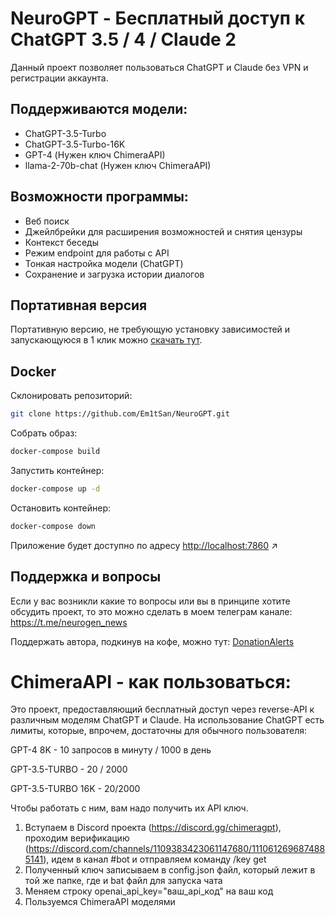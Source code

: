 # NeuroGPT - Бесплатный доступ к ChatGPT 3.5 / 4 / Claude 2

Данный проект позволяет пользоваться ChatGPT и Claude без VPN и регистрации аккаунта. 

## Поддерживаются модели:

- ChatGPT-3.5-Turbo
- ChatGPT-3.5-Turbo-16K
- GPT-4 (Нужен ключ ChimeraAPI)
- llama-2-70b-chat (Нужен ключ ChimeraAPI)

## Возможности программы:

- Веб поиск
- Джейлбрейки для расширения возможностей и снятия цензуры
- Контекст беседы
- Режим endpoint для работы с API
- Тонкая настройка модели (ChatGPT)
- Сохранение и загрузка истории диалогов

## Портативная версия

Портативную версию, не требующую установку зависимостей и запускающуюся в 1 клик можно [скачать тут](https://github.com/Em1tSan/NeuroGPT/releases). 

## Docker

Склонировать репозиторий:

```bash
git clone https://github.com/Em1tSan/NeuroGPT.git
```

Собрать образ:

```bash
docker-compose build
```

Запустить контейнер:

```bash
docker-compose up -d
```

Остановить контейнер:

```bash
docker-compose down
```

Приложение будет доступно по адресу <http://localhost:7860> ↗

## Поддержка и вопросы

Если у вас возникли какие то вопросы или вы в принципе хотите обсудить проект, то это можно сделать в моем телеграм канале: https://t.me/neurogen_news

Поддержать автора, подкинув на кофе, можно тут: [DonationAlerts](https://www.donationalerts.com/r/em1t)

# ChimeraAPI - как пользоваться:

Это проект, предоставляющий бесплатный доступ через reverse-API к различным моделям ChatGPT и Claude. 
На использование ChatGPT есть лимиты, которые, впрочем, достаточны для обычного пользователя:

GPT-4 8K - 10 запросов в минуту / 1000 в день

GPT-3.5-TURBO - 20 / 2000

GPT-3.5-TURBO 16K - 20/2000

Чтобы работать с ним, вам надо получить их API ключ.
1) Вступаем в Discord проекта (https://discord.gg/chimeragpt), проходим верификацию (https://discord.com/channels/1109383423061147680/1110612696874885141), идем в канал #bot и отправляем команду /key get
2) Полученный ключ записываем в config.json файл, который лежит в той же папке, где и bat файл для запуска чата
3) Меняем строку openai_api_key="ваш_api_код" на ваш код
4) Пользуемся ChimeraAPI моделями
